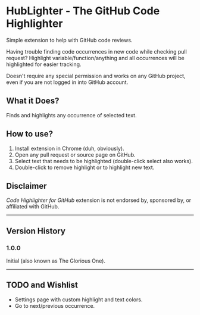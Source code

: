 # HubLighter - The GitHub Code Highlighter

Simple extension to help with GitHub code reviews.

Having trouble finding code occurrences in new code while checking pull request? 
Highlight variable/function/anything and all occurrences will be highlighted for easier tracking. 

Doesn't require any special permission and works on any GitHub project, even if you are not logged in into GitHub account.

## What it Does?

Finds and highlights any occurrence of selected text.

## How to use?

1. Install extension in Chrome (duh, obviously).
2. Open any pull request or source page on GitHub.
3. Select text that needs to be highlighted (double-click select also works).
4. Double-click to remove highlight or to highlight new text.

## Disclaimer

_Code Highlighter for GitHub_ extension is not endorsed by, sponsored by, or affiliated with GitHub.

---

## Version History

### 1.0.0
Initial (also known as The Glorious One).

---

## TODO and Wishlist

* Settings page with custom highlight and text colors.
* Go to next/previous occurrence.
